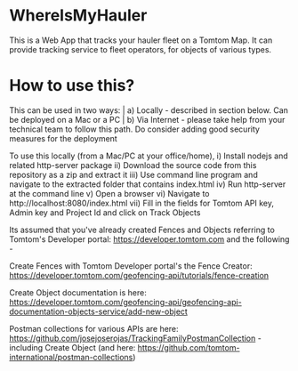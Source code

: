 # WhereIsMyHauler
This is a Web App that tracks your hauler fleet on a Tomtom Map.
It can provide tracking service to fleet operators, for objects of various types.


# How to use this?
This can be used in two ways:
| a) Locally - described in section below. Can be deployed on a Mac or a PC
| b) Via Internet - please take help from your technical team to follow this path. Do consider adding good security measures for the deployment

To use this locally (from a Mac/PC at your office/home),
i)     Install nodejs and related http-server package
ii)    Download the source code from this repository as a zip and extract it
iii)   Use command line program and navigate to the extracted folder that contains index.html
iv)    Run http-server at the command line
v)     Open a browser
vi)    Navigate to http://localhost:8080/index.html
vii)   Fill in the fields for Tomtom API key, Admin key and Project Id and click on Track Objects


Its assumed that you've already created Fences and Objects referring to Tomtom's Developer portal:
https://developer.tomtom.com
and the following - 

Create Fences with Tomtom Developer portal's the Fence Creator:
https://developer.tomtom.com/geofencing-api/tutorials/fence-creation


Create Object documentation is here:
https://developer.tomtom.com/geofencing-api/geofencing-api-documentation-objects-service/add-new-object

Postman collections for various APIs are here:
https://github.com/josejoserojas/TrackingFamilyPostmanCollection - including Create Object
(and here:
https://github.com/tomtom-international/postman-collections)

